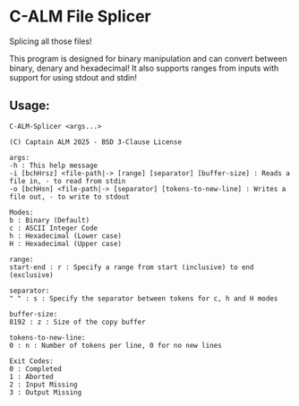 # C-ALM File Splicer

Splicing all those files!

This program is designed for binary manipulation and can convert between binary, denary and hexadecimal!
It also supports ranges from inputs with support for using stdout and stdin!

## Usage:
    
    C-ALM-Splicer <args...>
    
    (C) Captain ALM 2025 - BSD 3-Clause License
    
    args:
    -h : This help message
    -i [bchHrsz] <file-path|-> [range] [separator] [buffer-size] : Reads a file in, - to read from stdin
    -o [bchHsn] <file-path|-> [separator] [tokens-to-new-line] : Writes a file out, - to write to stdout
    
    Modes:
    b : Binary (Default)
    c : ASCII Integer Code
    h : Hexadecimal (Lower case)
    H : Hexadecimal (Upper case)
    
    range:
    start-end : r : Specify a range from start (inclusive) to end (exclusive)
    
    separator:
    " " : s : Specify the separator between tokens for c, h and H modes
    
    buffer-size:
    8192 : z : Size of the copy buffer
    
    tokens-to-new-line:
    0 : n : Number of tokens per line, 0 for no new lines

    Exit Codes:
    0 : Completed
    1 : Aborted
    2 : Input Missing
    3 : Output Missing
    
